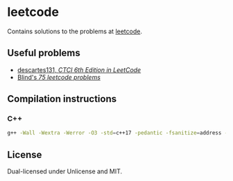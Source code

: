 # leetcode

Contains solutions to the problems at [leetcode](https://leetcode.com/).

## Useful problems

- [descartes131, *CTCI 6th Edition in LeetCode*](https://leetcode.com/discuss/general-discussion/1152824/cracking-the-coding-interview-6th-edition-in-leetcode)
- [Blind's *75 leetcode problems*](https://www.teamblind.com/post/New-Year-Gift---Curated-List-of-Top-100-LeetCode-Questions-to-Save-Your-Time-OaM1orEU)

## Compilation instructions

### C++

```bash
g++ -Wall -Wextra -Werror -O3 -std=c++17 -pedantic -fsanitize=address -o main.out main.cpp && ./main.out
```

## License

Dual-licensed under Unlicense and MIT.
